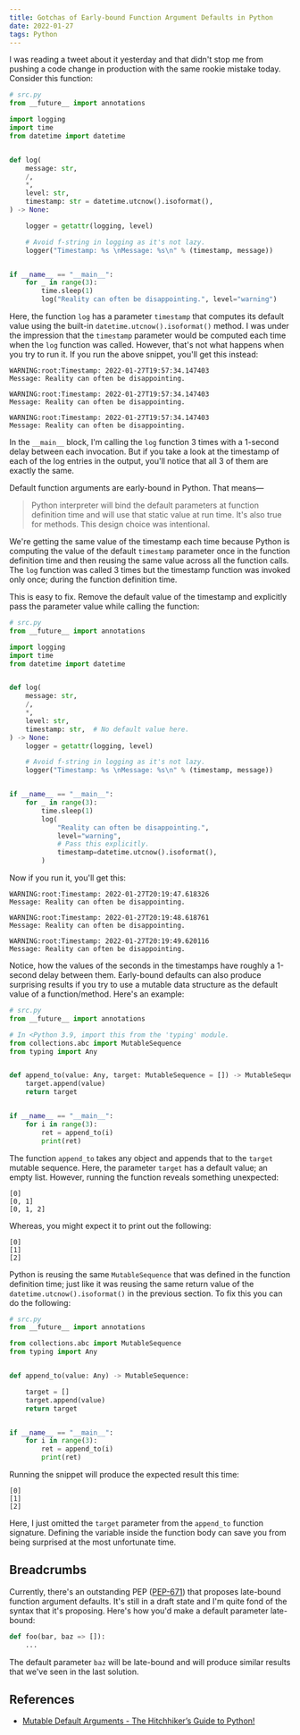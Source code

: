 ```yaml
---
title: Gotchas of Early-bound Function Argument Defaults in Python
date: 2022-01-27
tags: Python
---
```


I was reading a tweet about it yesterday and that didn't stop me from pushing a code change in production with the same rookie mistake today. Consider this function:

```python
# src.py
from __future__ import annotations

import logging
import time
from datetime import datetime


def log(
    message: str,
    /,
    *,
    level: str,
    timestamp: str = datetime.utcnow().isoformat(),
) -> None:

    logger = getattr(logging, level)

    # Avoid f-string in logging as it's not lazy.
    logger("Timestamp: %s \nMessage: %s\n" % (timestamp, message))


if __name__ == "__main__":
    for _ in range(3):
        time.sleep(1)
        log("Reality can often be disappointing.", level="warning")
```

Here, the function `log` has a parameter `timestamp` that computes its default value using the built-in `datetime.utcnow().isoformat()` method. I was under the impression that the `timestamp` parameter would be computed each time when the `log` function was called. However, that's not what happens when you try to run it. If you run the above snippet, you'll get this instead:

```
WARNING:root:Timestamp: 2022-01-27T19:57:34.147403
Message: Reality can often be disappointing.

WARNING:root:Timestamp: 2022-01-27T19:57:34.147403
Message: Reality can often be disappointing.

WARNING:root:Timestamp: 2022-01-27T19:57:34.147403
Message: Reality can often be disappointing.
```

In the `__main__` block, I'm calling the `log` function 3 times with a 1-second delay between each invocation. But if you take a look at the timestamp of each of the log entries in the output, you'll notice that all 3 of them are exactly the same.

Default function arguments are early-bound in Python. That means—

> Python interpreter will bind the default parameters at function definition time and will use that static value at run time. It's also true for methods. This design choice was intentional.

We're getting the same value of the timestamp each time because Python is computing the value of the default `timestamp` parameter once in the function definition time and then reusing the same value across all the function calls. The `log` function was called 3 times but the timestamp function was invoked only once; during the function definition time.

This is easy to fix. Remove the default value of the timestamp and explicitly pass the parameter value while calling the function:


```python
# src.py
from __future__ import annotations

import logging
import time
from datetime import datetime


def log(
    message: str,
    /,
    *,
    level: str,
    timestamp: str,  # No default value here.
) -> None:
    logger = getattr(logging, level)

    # Avoid f-string in logging as it's not lazy.
    logger("Timestamp: %s \nMessage: %s\n" % (timestamp, message))


if __name__ == "__main__":
    for _ in range(3):
        time.sleep(1)
        log(
            "Reality can often be disappointing.",
            level="warning",
            # Pass this explicitly.
            timestamp=datetime.utcnow().isoformat(),
        )
```

Now if you run it, you'll get this:

```
WARNING:root:Timestamp: 2022-01-27T20:19:47.618326
Message: Reality can often be disappointing.

WARNING:root:Timestamp: 2022-01-27T20:19:48.618761
Message: Reality can often be disappointing.

WARNING:root:Timestamp: 2022-01-27T20:19:49.620116
Message: Reality can often be disappointing.
```

Notice, how the values of the seconds in the timestamps have roughly a 1-second delay between them. Early-bound defaults can also produce surprising results if you try to use a mutable data structure as the default value of a function/method. Here's an example:

```python
# src.py
from __future__ import annotations

# In <Python 3.9, import this from the 'typing' module.
from collections.abc import MutableSequence
from typing import Any


def append_to(value: Any, target: MutableSequence = []) -> MutableSequence:
    target.append(value)
    return target


if __name__ == "__main__":
    for i in range(3):
        ret = append_to(i)
        print(ret)
```

The function `append_to` takes any object and appends that to the `target` mutable sequence. Here, the parameter `target` has a default value; an empty list. However, running the function reveals something unexpected:


```
[0]
[0, 1]
[0, 1, 2]
```

Whereas, you might expect it to print out the following:

```
[0]
[1]
[2]
```

Python is reusing the same `MutableSequence` that was defined in the function definition time; just like it was reusing the same return value of the `datetime.utcnow().isoformat()` in the previous section. To fix this you can do the following:

```python
# src.py
from __future__ import annotations

from collections.abc import MutableSequence
from typing import Any


def append_to(value: Any) -> MutableSequence:

    target = []
    target.append(value)
    return target


if __name__ == "__main__":
    for i in range(3):
        ret = append_to(i)
        print(ret)
```

Running the snippet will produce the expected result this time:

```
[0]
[1]
[2]
```

Here, I just omitted the `target` parameter from the `append_to` function signature. Defining the variable inside the function body can save you from being surprised at the most unfortunate time.

## Breadcrumbs

Currently, there's an outstanding PEP ([PEP-671](https://www.python.org/dev/peps/pep-0671/)) that proposes late-bound function argument defaults. It's still in a draft state and I'm quite fond of the syntax that it's proposing. Here's how you'd make a default parameter late-bound:

```python
def foo(bar, baz => []):
    ...
```

The default parameter `baz` will be late-bound and will produce similar results that we've seen in the last solution.

## References

* [Mutable Default Arguments - The Hitchhiker’s Guide to Python!](https://docs.python-guide.org/writing/gotchas/#mutable-default-arguments)

